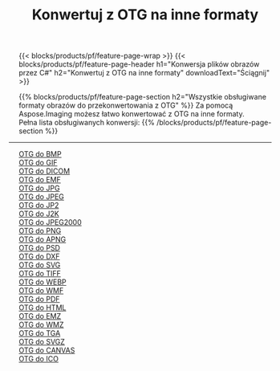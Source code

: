 ﻿---
title: Konwertuj z OTG na inne formaty 
weight: 3920
url: /pl/net/conversion/from/otg 
lang: pl
langdirlevel: 2
locales: zh-hans,ja,it,ru,de,es,fr,nl,id,lt,pl,pt,vi,tr,ko,zh-hant,ar,hi,th,sv,cs,uk,he
description: Za pomocą Aspose.Imaging możesz łatwo konwertować z OTG na inne formaty
---

{{< blocks/products/pf/feature-page-wrap >}}
{{< blocks/products/pf/feature-page-header h1="Konwersja plików obrazów przez C#" h2="Konwertuj z OTG na inne formaty" downloadText="Ściągnij" >}}


{{% blocks/products/pf/feature-page-section  h2="Wszystkie obsługiwane formaty obrazów do przekonwertowania z OTG" %}}
Za pomocą Aspose.Imaging możesz łatwo konwertować z OTG na inne formaty.
<br/>
Pełna lista obsługiwanych konwersji:
{{% /blocks/products/pf/feature-page-section %}}
<div class="container-fluid productfamilypage bg-gray">
    <div class="convertypes bg-gray agp-content section">
        <div class="container">
		<hr style="margin-left:-20px;"/>
		<div class="row other-converters">
		    <div class='col-md-2 other-converter remove-lp remove-rp'><a href="/imaging/pl/net/conversion/otg-to-bmp" >OTG do BMP</a></div><div class='col-md-2 other-converter remove-lp remove-rp'><a href="/imaging/pl/net/conversion/otg-to-gif" >OTG do GIF</a></div><div class='col-md-2 other-converter remove-lp remove-rp'><a href="/imaging/pl/net/conversion/otg-to-dicom" >OTG do DICOM</a></div><div class='col-md-2 other-converter remove-lp remove-rp'><a href="/imaging/pl/net/conversion/otg-to-emf" >OTG do EMF</a></div><div class='col-md-2 other-converter remove-lp remove-rp'><a href="/imaging/pl/net/conversion/otg-to-jpg" >OTG do JPG</a></div><div class='col-md-2 other-converter remove-lp remove-rp'><a href="/imaging/pl/net/conversion/otg-to-jpeg" >OTG do JPEG</a></div><div class='col-md-2 other-converter remove-lp remove-rp'><a href="/imaging/pl/net/conversion/otg-to-jp2" >OTG do JP2</a></div><div class='col-md-2 other-converter remove-lp remove-rp'><a href="/imaging/pl/net/conversion/otg-to-j2k" >OTG do J2K</a></div><div class='col-md-2 other-converter remove-lp remove-rp'><a href="/imaging/pl/net/conversion/otg-to-jpeg2000" >OTG do JPEG2000</a></div><div class='col-md-2 other-converter remove-lp remove-rp'><a href="/imaging/pl/net/conversion/otg-to-png" >OTG do PNG</a></div><div class='col-md-2 other-converter remove-lp remove-rp'><a href="/imaging/pl/net/conversion/otg-to-apng" >OTG do APNG</a></div><div class='col-md-2 other-converter remove-lp remove-rp'><a href="/imaging/pl/net/conversion/otg-to-psd" >OTG do PSD</a></div><div class='col-md-2 other-converter remove-lp remove-rp'><a href="/imaging/pl/net/conversion/otg-to-dxf" >OTG do DXF</a></div><div class='col-md-2 other-converter remove-lp remove-rp'><a href="/imaging/pl/net/conversion/otg-to-svg" >OTG do SVG</a></div><div class='col-md-2 other-converter remove-lp remove-rp'><a href="/imaging/pl/net/conversion/otg-to-tiff" >OTG do TIFF</a></div><div class='col-md-2 other-converter remove-lp remove-rp'><a href="/imaging/pl/net/conversion/otg-to-webp" >OTG do WEBP</a></div><div class='col-md-2 other-converter remove-lp remove-rp'><a href="/imaging/pl/net/conversion/otg-to-wmf" >OTG do WMF</a></div><div class='col-md-2 other-converter remove-lp remove-rp'><a href="/imaging/pl/net/conversion/otg-to-pdf" >OTG do PDF</a></div><div class='col-md-2 other-converter remove-lp remove-rp'><a href="/imaging/pl/net/conversion/otg-to-html" >OTG do HTML</a></div><div class='col-md-2 other-converter remove-lp remove-rp'><a href="/imaging/pl/net/conversion/otg-to-emz" >OTG do EMZ</a></div><div class='col-md-2 other-converter remove-lp remove-rp'><a href="/imaging/pl/net/conversion/otg-to-wmz" >OTG do WMZ</a></div><div class='col-md-2 other-converter remove-lp remove-rp'><a href="/imaging/pl/net/conversion/otg-to-tga" >OTG do TGA</a></div><div class='col-md-2 other-converter remove-lp remove-rp'><a href="/imaging/pl/net/conversion/otg-to-svgz" >OTG do SVGZ</a></div><div class='col-md-2 other-converter remove-lp remove-rp'><a href="/imaging/pl/net/conversion/otg-to-canvas" >OTG do CANVAS</a></div><div class='col-md-2 other-converter remove-lp remove-rp'><a href="/imaging/pl/net/conversion/otg-to-ico" >OTG do ICO</a></div>
                </div>
        </div>
    </div>
</div>
<br/>

